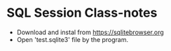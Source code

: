 # SQL Session Class-notes

* Download and instal from https://sqlitebrowser.org
* Open 'test.sqlite3' file by the program.